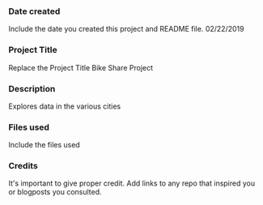 ### Date created
Include the date you created this project and README file.
02/22/2019
### Project Title
Replace the Project Title
Bike Share Project
### Description

Explores data in the various cities
### Files used
Include the files used

### Credits
It's important to give proper credit. Add links to any repo that inspired you or blogposts you consulted.

